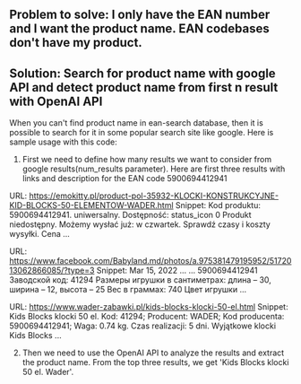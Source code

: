 ## Problem to solve: I only have the EAN number and I want the product name. EAN codebases don't have my product.

## Solution: Search for product name with google API and detect product name from first n result with OpenAI API

When you can't find product name in ean-search database, then it is possible to search for it in some popular search site like google. 
Here is sample usage with this code:

1. First we need to define how many results we want to consider from google results(num_results parameter). Here are first three results with links and description for the EAN code 5900694412941
   
URL: https://emokitty.pl/product-pol-35932-KLOCKI-KONSTRUKCYJNE-KID-BLOCKS-50-ELEMENTOW-WADER.html
Snippet: Kod produktu: 5900694412941. uniwersalny. Dostępność: status_icon 0 Produkt niedostępny. Możemy wysłać już: w czwartek. Sprawdź czasy i koszty wysyłki. Cena ...

URL: https://www.facebook.com/Babyland.md/photos/a.975381479195952/5172013062866085/?type=3
Snippet: Mar 15, 2022 ... ... 5900694412941 Заводской код: 41294 Размеры игрушки в сантиметрах: длина – 30, ширина – 12, высота – 25 Вес в граммах: 740 Цвет игрушки ...

URL: https://www.wader-zabawki.pl/kids-blocks-klocki-50-el.html
Snippet: Kids Blocks klocki 50 el. Kod: 41294; Producent: WADER; Kod producenta: 5900694412941; Waga: 0.74 kg. Czas realizacji: 5 dni. Wyjątkowe klocki Kids Blocks ...

2. Then we need to use the OpenAI API to analyze the results and extract the product name. From the top three results, we get 'Kids Blocks klocki 50 el. Wader'.
